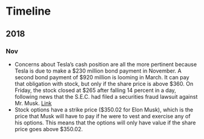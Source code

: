 # Timeline

## 2018

### Nov

- Concerns about Tesla’s cash position are all the more pertinent because Tesla is due to make a $230 million bond payment in November. A second bond payment of $920 million is looming in March. It can pay that obligation with stock, but only if the share price is above $360. On Friday, the stock closed at $265 after falling 14 percent in a day, following news that the S.E.C. had filed a securities fraud lawsuit against Mr. Musk. [Link](https://www.nytimes.com/2018/09/30/business/elon-musk-tesla-whats-next.html?action=click&module=In%20Other%20News&pgtype=Homepage&action=click&module=News&pgtype=Homepage)
- Stock options have a strike price ($350.02 for Elon Musk), which is the price that Musk will have to pay if he were to vest and exercise any of his options. This means that the options will only have value if the share price goes above $350.02.